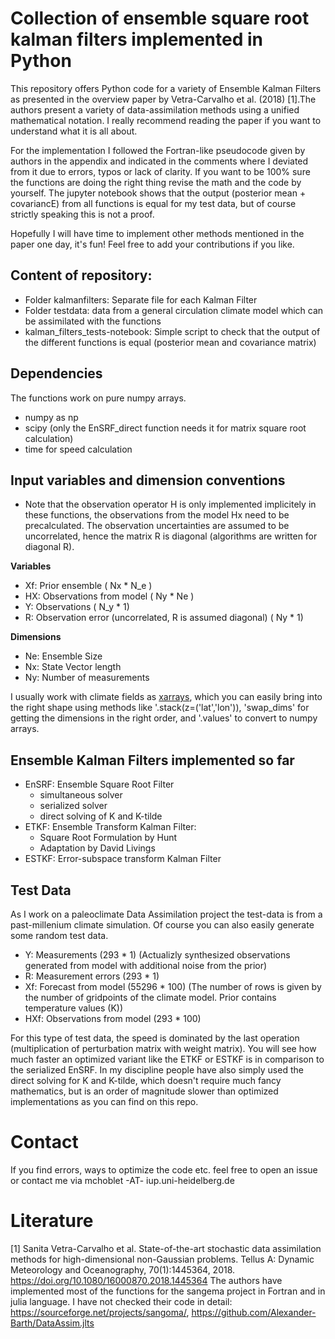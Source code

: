 # Collection of ensemble square root kalman filters implemented in Python

This repository offers Python code for a variety of Ensemble Kalman Filters as presented in the overview paper by Vetra-Carvalho et al. (2018) [1].The authors present a variety of data-assimilation methods using a unified mathematical notation. I really recommend reading the paper if you want to understand what it is all about.

For the implementation I followed the Fortran-like pseudocode given by authors in the appendix and indicated in the comments where I deviated from it due to errors, typos or lack of clarity. If you want to be 100% sure the functions are doing the right thing revise the math and the code by yourself. The jupyter notebook shows that the output (posterior mean + covariancE) from all functions is equal for my test data, but of course strictly speaking this is not a proof.

Hopefully I will have time to implement other methods mentioned in the paper one day, it's fun! Feel free to add your contributions if you like.

## Content of repository:
* Folder kalmanfilters: Separate file for each Kalman Filter
* Folder testdata: data from a general circulation climate model which can be assimilated with the functions
* kalman_filters_tests-notebook: Simple script to check that the output of the different functions is equal (posterior mean and covariance matrix)

## Dependencies
The functions work on pure numpy arrays.

* numpy as np
* scipy (only the EnSRF_direct function needs it for matrix square root calculation)
* time for speed calculation

## Input variables and dimension conventions
* Note that the observation operator  H  is only implemented implicitely in these functions, the observations from the model  Hx  need to be precalculated. The observation uncertainties are assumed to be uncorrelated, hence the matrix R is diagonal (algorithms are written for diagonal R).

**Variables**
* Xf: Prior ensemble ( Nx  *  N_e )
* HX: Observations from model ( Ny  *  Ne )
* Y: Observations ( N_y  * 1) 
* R: Observation error (uncorrelated, R is assumed diagonal) ( Ny  * 1)

**Dimensions**
*  Ne:  Ensemble Size 
*  Nx:  State Vector length
*  Ny:  Number of measurements

I usually work with climate fields as [xarrays](https://docs.xarray.dev/en/stable/), which you can easily bring into the right shape using methods like '.stack(z=('lat','lon')), 'swap_dims' for getting the dimensions in the right order, and '.values' to convert to numpy arrays.

## Ensemble Kalman Filters implemented so far

* EnSRF: Ensemble Square Root Filter
    * simultaneous solver
    * serialized solver
    * direct solving of K and K-tilde
* ETKF: Ensemble Transform Kalman Filter:
    * Square Root Formulation by Hunt
    * Adaptation by David Livings 
* ESTKF: Error-subspace transform Kalman Filter 


## Test Data
As I work on a paleoclimate Data Assimilation project the test-data is from a past-millenium climate simulation. Of course you can also easily generate some random test data.

* Y: Measurements (293 * 1) (Actualizly synthesized observations generated from model with additional noise from the prior)
* R: Measurement errors (293 * 1)
* Xf: Forecast from model (55296 * 100) (The number of rows is given by the number of gridpoints of the climate model. Prior contains temperature values (K))
* HXf: Observations from model (293 * 100)

For this type of test data, the speed is dominated by the last operation (multiplication of perturbation matrix with weight matrix). You will see how much faster an optimized variant like the ETKF or ESTKF is in comparison to the serialized EnSRF. In my discipline people have also simply used the direct solving for K and K-tilde, which doesn't require much fancy mathematics, but is an order of magnitude slower than optimized implementations as you can find on this repo.

# Contact
If you find errors, ways to optimize the code etc.  feel free to open an issue or contact me via mchoblet -AT- iup.uni-heidelberg.de

# Literature
[1] Sanita Vetra-Carvalho et al. State-of-the-art stochastic data assimilation methods for high-dimensional non-Gaussian problems. Tellus A: Dynamic Meteorology and Oceanography, 70(1):1445364, 2018. https://doi.org/10.1080/16000870.2018.1445364
The authors have implemented most of the functions for the sangema project in Fortran and in julia language. I have not checked their code in detail: https://sourceforge.net/projects/sangoma/, https://github.com/Alexander-Barth/DataAssim.jlts

